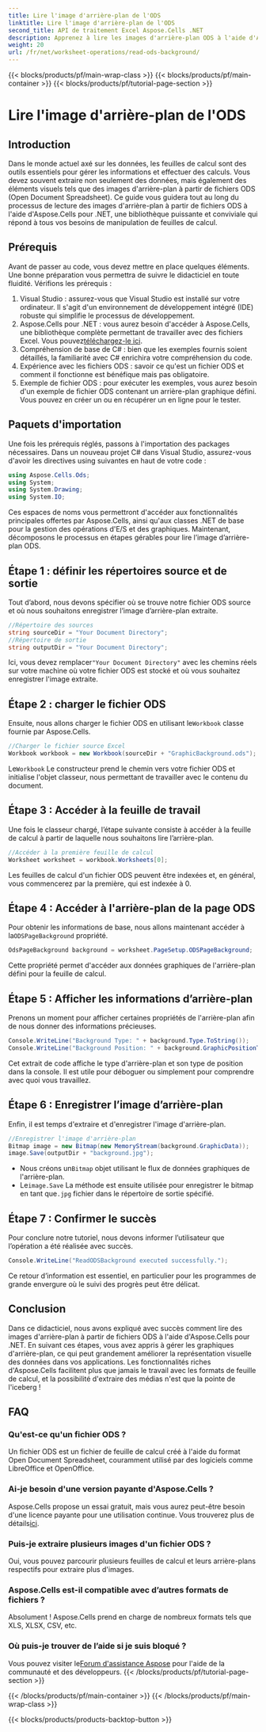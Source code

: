 ```yaml
---
title: Lire l'image d'arrière-plan de l'ODS
linktitle: Lire l'image d'arrière-plan de l'ODS
second_title: API de traitement Excel Aspose.Cells .NET
description: Apprenez à lire les images d'arrière-plan ODS à l'aide d'Aspose.Cells pour .NET avec ce didacticiel complet, étape par étape. Parfait pour les développeurs et les passionnés.
weight: 20
url: /fr/net/worksheet-operations/read-ods-background/
---
```


{{< blocks/products/pf/main-wrap-class >}}
{{< blocks/products/pf/main-container >}}
{{< blocks/products/pf/tutorial-page-section >}}

# Lire l'image d'arrière-plan de l'ODS

## Introduction
Dans le monde actuel axé sur les données, les feuilles de calcul sont des outils essentiels pour gérer les informations et effectuer des calculs. Vous devez souvent extraire non seulement des données, mais également des éléments visuels tels que des images d'arrière-plan à partir de fichiers ODS (Open Document Spreadsheet). Ce guide vous guidera tout au long du processus de lecture des images d'arrière-plan à partir de fichiers ODS à l'aide d'Aspose.Cells pour .NET, une bibliothèque puissante et conviviale qui répond à tous vos besoins de manipulation de feuilles de calcul.
## Prérequis
Avant de passer au code, vous devez mettre en place quelques éléments. Une bonne préparation vous permettra de suivre le didacticiel en toute fluidité. Vérifions les prérequis :
1. Visual Studio : assurez-vous que Visual Studio est installé sur votre ordinateur. Il s'agit d'un environnement de développement intégré (IDE) robuste qui simplifie le processus de développement.
2.  Aspose.Cells pour .NET : vous aurez besoin d'accéder à Aspose.Cells, une bibliothèque complète permettant de travailler avec des fichiers Excel. Vous pouvez[téléchargez-le ici](https://releases.aspose.com/cells/net/).
3. Compréhension de base de C# : bien que les exemples fournis soient détaillés, la familiarité avec C# enrichira votre compréhension du code.
4. Expérience avec les fichiers ODS : savoir ce qu'est un fichier ODS et comment il fonctionne est bénéfique mais pas obligatoire.
5. Exemple de fichier ODS : pour exécuter les exemples, vous aurez besoin d'un exemple de fichier ODS contenant un arrière-plan graphique défini. Vous pouvez en créer un ou en récupérer un en ligne pour le tester.
## Paquets d'importation
Une fois les prérequis réglés, passons à l'importation des packages nécessaires. Dans un nouveau projet C# dans Visual Studio, assurez-vous d'avoir les directives using suivantes en haut de votre code :
```csharp
using Aspose.Cells.Ods;
using System;
using System.Drawing;
using System.IO;
```
Ces espaces de noms vous permettront d'accéder aux fonctionnalités principales offertes par Aspose.Cells, ainsi qu'aux classes .NET de base pour la gestion des opérations d'E/S et des graphiques.
Maintenant, décomposons le processus en étapes gérables pour lire l’image d’arrière-plan ODS. 
## Étape 1 : définir les répertoires source et de sortie
Tout d’abord, nous devons spécifier où se trouve notre fichier ODS source et où nous souhaitons enregistrer l’image d’arrière-plan extraite.
```csharp
//Répertoire des sources
string sourceDir = "Your Document Directory";
//Répertoire de sortie
string outputDir = "Your Document Directory";
```
Ici, vous devez remplacer`"Your Document Directory"` avec les chemins réels sur votre machine où votre fichier ODS est stocké et où vous souhaitez enregistrer l'image extraite.
## Étape 2 : charger le fichier ODS 
 Ensuite, nous allons charger le fichier ODS en utilisant le`Workbook` classe fournie par Aspose.Cells.
```csharp
//Charger le fichier source Excel
Workbook workbook = new Workbook(sourceDir + "GraphicBackground.ods");
```
 Le`Workbook` Le constructeur prend le chemin vers votre fichier ODS et initialise l'objet classeur, nous permettant de travailler avec le contenu du document.
## Étape 3 : Accéder à la feuille de travail 
Une fois le classeur chargé, l’étape suivante consiste à accéder à la feuille de calcul à partir de laquelle nous souhaitons lire l’arrière-plan.
```csharp
//Accéder à la première feuille de calcul
Worksheet worksheet = workbook.Worksheets[0];
```
Les feuilles de calcul d'un fichier ODS peuvent être indexées et, en général, vous commencerez par la première, qui est indexée à 0.
## Étape 4 : Accéder à l'arrière-plan de la page ODS 
 Pour obtenir les informations de base, nous allons maintenant accéder à la`ODSPageBackground` propriété.
```csharp
OdsPageBackground background = worksheet.PageSetup.ODSPageBackground;
```
Cette propriété permet d'accéder aux données graphiques de l'arrière-plan défini pour la feuille de calcul.
## Étape 5 : Afficher les informations d’arrière-plan
Prenons un moment pour afficher certaines propriétés de l'arrière-plan afin de nous donner des informations précieuses.
```csharp
Console.WriteLine("Background Type: " + background.Type.ToString());
Console.WriteLine("Background Position: " + background.GraphicPositionType.ToString());
```
Cet extrait de code affiche le type d'arrière-plan et son type de position dans la console. Il est utile pour déboguer ou simplement pour comprendre avec quoi vous travaillez.
## Étape 6 : Enregistrer l’image d’arrière-plan 
Enfin, il est temps d'extraire et d'enregistrer l'image d'arrière-plan.
```csharp
//Enregistrer l'image d'arrière-plan
Bitmap image = new Bitmap(new MemoryStream(background.GraphicData));
image.Save(outputDir + "background.jpg");
```
-  Nous créons un`Bitmap` objet utilisant le flux de données graphiques de l'arrière-plan.
-  Le`image.Save` La méthode est ensuite utilisée pour enregistrer le bitmap en tant que`.jpg` fichier dans le répertoire de sortie spécifié. 
## Étape 7 : Confirmer le succès 
Pour conclure notre tutoriel, nous devons informer l’utilisateur que l’opération a été réalisée avec succès.
```csharp
Console.WriteLine("ReadODSBackground executed successfully.");
```
Ce retour d’information est essentiel, en particulier pour les programmes de grande envergure où le suivi des progrès peut être délicat.
## Conclusion
Dans ce didacticiel, nous avons expliqué avec succès comment lire des images d'arrière-plan à partir de fichiers ODS à l'aide d'Aspose.Cells pour .NET. En suivant ces étapes, vous avez appris à gérer les graphiques d'arrière-plan, ce qui peut grandement améliorer la représentation visuelle des données dans vos applications. Les fonctionnalités riches d'Aspose.Cells facilitent plus que jamais le travail avec les formats de feuille de calcul, et la possibilité d'extraire des médias n'est que la pointe de l'iceberg !
## FAQ
### Qu'est-ce qu'un fichier ODS ?
Un fichier ODS est un fichier de feuille de calcul créé à l'aide du format Open Document Spreadsheet, couramment utilisé par des logiciels comme LibreOffice et OpenOffice.
### Ai-je besoin d'une version payante d'Aspose.Cells ?
 Aspose.Cells propose un essai gratuit, mais vous aurez peut-être besoin d'une licence payante pour une utilisation continue. Vous trouverez plus de détails[ici](https://purchase.aspose.com/buy).
### Puis-je extraire plusieurs images d'un fichier ODS ?
Oui, vous pouvez parcourir plusieurs feuilles de calcul et leurs arrière-plans respectifs pour extraire plus d'images.
### Aspose.Cells est-il compatible avec d’autres formats de fichiers ?
Absolument ! Aspose.Cells prend en charge de nombreux formats tels que XLS, XLSX, CSV, etc.
### Où puis-je trouver de l’aide si je suis bloqué ?
 Vous pouvez visiter le[Forum d'assistance Aspose](https://forum.aspose.com/c/cells/9) pour l'aide de la communauté et des développeurs.
{{< /blocks/products/pf/tutorial-page-section >}}

{{< /blocks/products/pf/main-container >}}
{{< /blocks/products/pf/main-wrap-class >}}

{{< blocks/products/products-backtop-button >}}
